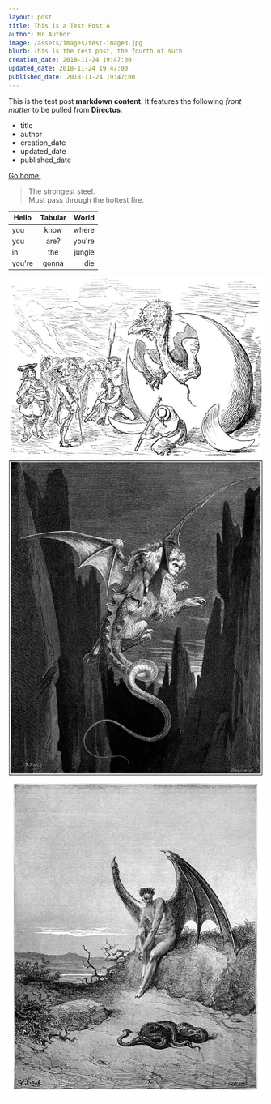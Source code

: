 ```yaml
---
layout: post
title: This is a Test Post 4
author: Mr Author
image: /assets/images/test-image3.jpg
blurb: This is the test post, the fourth of such.
creation_date: 2018-11-24 19:47:00
updated_date: 2018-11-24 19:47:00
published_date: 2018-11-24 19:47:00
---
```

This is the test post __markdown content__. It features the following _front matter_ to be pulled from __Directus__:
* title
* author
* creation_date
* updated_date
* published_date

[Go home.](../)

> The strongest steel.<br>
> Must pass through the hottest fire.

| Hello  | Tabular | World  |
| ------ |:-------:| ------:|
| you    | know    | where  |
| you    | are?    | you're |
| in     | the     | jungle |
| you're | gonna   | die    |

![Test Image1][test1]
![Test Image2][test2]
![Test Image3][test3]

[test1]: /assets/images/test-image1.jpg#center
[test2]: /assets/images/test-image2.jpg#center
[test3]: /assets/images/test-image3.jpg#center
